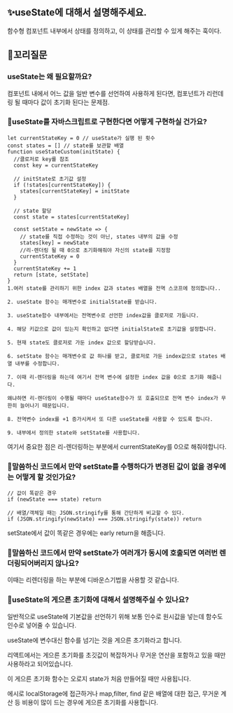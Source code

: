 ## ✨useState에 대해서 설명해주세요.

함수형 컴포넌트 내부에서 상태를 정의하고, 이 상태를 관리할 수 있게 해주는 훅이다.

## 🔁꼬리질문

### useState는 왜 필요할까요?
컴포넌트 내에서 어느 값을 일반 변수를 선언하여 사용하게 된다면, 컴포넌트가 리런데링 될 때마다 값이 초기화 된다는 문제점. 

### 🤔useState를 자바스크립트로 구현한다면 어떻게 구현하실 건가요?

```
let currentStateKey = 0 // useState가 실행 된 횟수
const states = [] // state를 보관할 배열
function useStateCustom(initState) {
  //클로저로 key를 참조
  const key = currentStateKey

  // initState로 초기값 설정
  if (!states[currentStateKey]) {
    states[currentStateKey] = initState
  }

  // state 할당
  const state = states[currentStateKey]

  const setState = newState => {
    // state를 직접 수정하는 것이 아닌, states 내부의 값을 수정
    states[key] = newState
    //리-렌더링 될 때 0으로 초기화해줘야 자신의 state를 지정함
    currentStateKey = 0
  }
  currentStateKey += 1
  return [state, setState]
}
1.여러 state를 관리하기 위한 index 값과 states 배열을 전역 스코프에 정의합니다..

2. useState 함수는 매개변수로 initialState를 받습니다.

3. useState함수 내부에서는 전역변수로 선언한 index값을 클로저로 가둡니다.

4. 해당 키값으로 값이 있는지 확인하고 없다면 initialState로 초기값을 설정합니다.

5. 현재 state도 클로저로 가둔 index 값으로 할당받습니다.

6. setState 함수는 매개변수로 값 하나를 받고, 클로저로 가둔 index값으로 states 배열 내부를 수정합니다.

7. 이때 리-렌더링을 하는데 여기서 전역 변수에 설정한 index 값을 0으로 초기화 해줍니다.

왜냐하면 리-렌더링이 수행될 때마다 useState함수가 또 호출되므로 전역 변수 index가 무한히 늘어나기 때문입니다.

8. 전역변수 index를 +1 증가시켜서 또 다른 useState를 사용할 수 있도록 합니다.

9. 내부에서 정의한 state와 setState를 사용합니다.
```

여기서 중요한 점은 리-렌더링하는 부분에서 currentStateKey를 0으로 해줘야합니다.

### 🤔말씀하신 코드에서 만약 setState를 수행하다가 변경된 값이 없을 경우에는 어떻게 할 것인가요?

```
// 값이 똑같은 경우
if (newState === state) return

// 배열/객체일 때는 JSON.stringify를 통해 간단하게 비교할 수 있다.
if (JSON.stringify(newState) === JSON.stringify(state)) return
```

setState에서 값이 똑같은 경우에는 early return을 해줍니다.

### 🤔말씀하신 코드에서 만약 setState가 여러개가 동시에 호출되면 여러번 렌더링되어버리지 않나요?

이때는 리렌더링을 하는 부분에 디바운스기법을 사용할 것 같습니다.

### 🤔useState의 게으른 초기화에 대해서 설명해주실 수 있나요?

일반적으로 useState에 기본값을 선언하기 위해 보통 인수로 원시값을 넣는데 함수도 인수로 넣어줄 수 있습니다.

useState에 변수대신 함수를 넘기는 것을 게으른 초기화라고 합니다.

리액트에서는 게으른 초기화를 초깃값이 복잡하거나 무거운 연산을 포함하고 있을 때만 사용하라고 되어있습니다.

이 게으른 초기화 함수는 오로지 state가 처음 만들어질 때만 사용됩니다.

에시로 localStorage에 접근하거나 map,filter, find 같은 배열에 대한 접근, 무거운 계산 등 비용이 많이 드는 경우에 게으른 초기화를 사용합니다.
